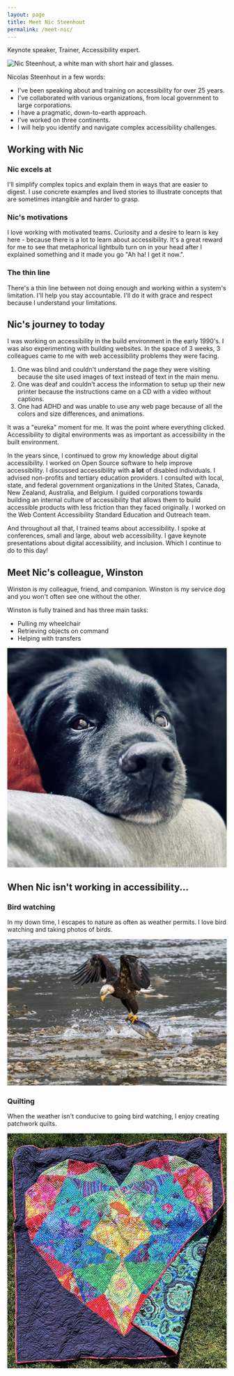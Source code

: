 ```yaml
---
layout: page
title: Meet Nic Steenhout
permalink: /meet-nic/
---
```


<div class="callout">
  <p>Keynote speaker, Trainer, Accessibility expert.</p>
</div>

<div class="grid-reflow">
  <img src="/img/nicolas-steenhout-03.png" alt="Nic Steenhout, a white man with short hair and glasses.">

  <div class="box-with-shadow light-on-primary">
    <p>Nicolas Steenhout in a few words:</p>
    <ul>
      <li>I've been speaking about and training on accessibility for over 25 years.</li>
      <li>I've collaborated with various organizations, from local government to large corporations.</li>
      <li>I have a pragmatic, down-to-earth approach.</li>
      <li>I've worked on three continents.</li>
      <li>I will help you identify and navigate complex accessibility challenges.</li>
    </ul>
  </div>
</div>

## Working with Nic 

<div class="flex-reflow">
  <div>
    <h3>Nic excels at</h3>
    <p>I'll simplify complex topics and explain them in ways that are easier to digest. I use concrete examples and lived stories to illustrate concepts that are sometimes intangible and harder to grasp.</p>
  </div>
  
  <div>
    <h3>Nic's motivations</h3>
    <p>I love working with motivated teams. Curiosity and a desire to learn is key here - because there is a lot to learn about accessibility. It's a great reward for me to see that metaphorical lightbulb turn on in your head after I explained something and it made you go "Ah ha! I get it now.".</p>
  </div>

  <div>
    <h3>The thin line</h3>
    <p>There's a thin line between not doing enough and working within a system's limitation. I'll help you stay accountable. I'll do it with grace and respect because I understand your limitations.</p>
  </div>
</div>

<h2>Nic's journey to today</h2>

<p>I was working on accessibility in the build environment in the early 1990's. I was also experimenting with building websites. In the space of 3 weeks, 3 colleagues came to me with web accessibility problems they were facing.</p>
<ol>
    <li>One was blind and couldn't understand the page they were visiting because the site used images of text instead of text in the main menu.</li>
    <li>One was deaf and couldn't access the information to setup up their new printer because the instructions came on a CD with a video without captions.</li>
    <li>One had ADHD and was unable to use any web page because of all the colors and size differences, and animations.</li>
    </ol>
<div class="container callout">
<p>It was a "eureka" moment for me. It was the point where everything clicked. Accessibility to digital environments was as important as accessibility in the built environment.</p>
</div>

<p>In the years since, I continued to grow my knowledge about digital accessibility. I worked on Open Source software to help improve accessibility. I discussed accessibility with <strong>a lot</strong> of disabled individuals. I advised non-profits and tertiary education providers. I consulted with local, state, and federal government organizations in the United States, Canada, New Zealand, Australia, and Belgium. I guided corporations towards building an internal culture of accessibility that allows them to build accessible products with less friction than they faced originally. I worked on the Web Content Accessibility Standard Education and Outreach team.</p>

<p>And throughout all that, I trained teams about accessibility. I spoke at conferences, small and large, about web accessibility. I gave keynote presentations about digital accessibility, and inclusion. Which I continue to do to this day!</p>

<div class="light-on-primary margin-vertical pad-inline">
  <h2>Meet Nic's colleague, Winston</h2>

  <div class="grid-reflow">
    <div>
      <p>Winston is my colleague, friend, and companion. Winston is my service dog and you won't often see one without the other.</p>
      <p>Winston is fully trained and has three main tasks:</p>
      <ul>
        <li>Pulling my wheelchair</li>
        <li>Retrieving objects on command</li>
        <li>Helping with transfers</li>
      </ul>
    </div>
    <img src="/img/winston.jpg" alt="Close up head shot of a black dog. His head is laying down on a knee. He's looking up at the camera.">
  </div>
</div>

## When Nic isn't working in accessibility...

<div class="flex-reflow">
  <div>
    <h3>Bird watching</h3>
    <p>In my down time, I escapes to nature as often as weather permits. I love bird watching and taking photos of birds.</p>
    <img src="/img/bald-eagle.jpg" alt="An adult bald eagle with a salmon grabbed in his talons, taking off above shallow water. The bird's wings are tight in a M shape above him.">
  </div>
  <div>
    <h3>Quilting</h3>
    <p>When the weather isn't conducive to going bird watching, I enjoy creating patchwork quilts.</p>
    <img src="/img/heart-quilt.jpg" alt="A 60 inch square quilt on the lawn. The quilt has a dark purple background and a patchwork heart shape occupies nearly the entirety of the quilt. The fabrics for the heart are a riot of Kaffe Fassett fabrics in reds, oranges, blues, yellows, and greens. The bottom right of the quilt is folded over showing a teal printed backing">
  </div>
</div>
